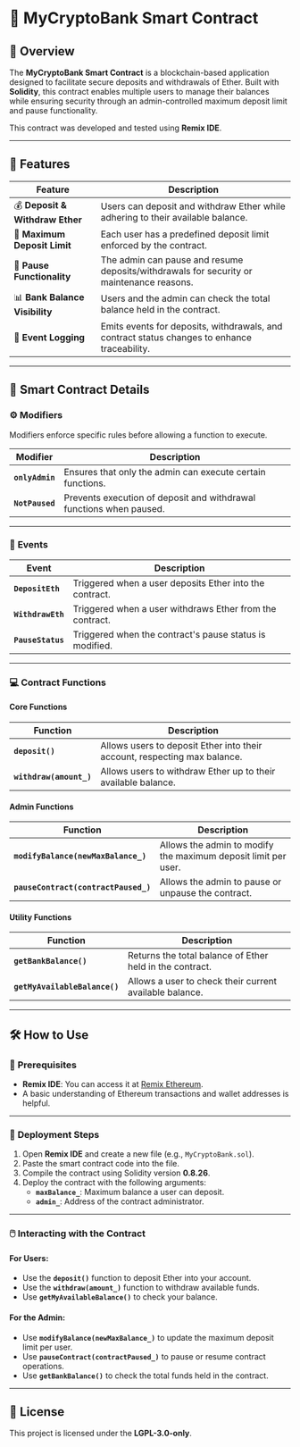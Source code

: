 # 🏦 MyCryptoBank Smart Contract

## 📝 **Overview**
The **MyCryptoBank Smart Contract** is a blockchain-based application designed to facilitate secure deposits and withdrawals of Ether. Built with **Solidity**, this contract enables multiple users to manage their balances while ensuring security through an admin-controlled maximum deposit limit and pause functionality.

This contract was developed and tested using **Remix IDE**.

---

## 🚀 **Features**

| **Feature**                        | **Description**                                                                                         |
|------------------------------------|---------------------------------------------------------------------------------------------------------|
| 💰 **Deposit & Withdraw Ether**    | Users can deposit and withdraw Ether while adhering to their available balance.                        |
| 🔐 **Maximum Deposit Limit**       | Each user has a predefined deposit limit enforced by the contract.                                     |
| 🛑 **Pause Functionality**         | The admin can pause and resume deposits/withdrawals for security or maintenance reasons.               |
| 📊 **Bank Balance Visibility**      | Users and the admin can check the total balance held in the contract.                                  |
| 📝 **Event Logging**               | Emits events for deposits, withdrawals, and contract status changes to enhance traceability.           |

---

## 📜 **Smart Contract Details**

### ⚙️ **Modifiers**
Modifiers enforce specific rules before allowing a function to execute.

| **Modifier**        | **Description**                                                |
|---------------------|----------------------------------------------------------------|
| **`onlyAdmin`**    | Ensures that only the admin can execute certain functions.    |
| **`NotPaused`**    | Prevents execution of deposit and withdrawal functions when paused. |

---

### 📡 **Events**

| **Event**             | **Description**                                                    |
|----------------------|----------------------------------------------------------------|
| **`DepositEth`**    | Triggered when a user deposits Ether into the contract.        |
| **`WithdrawEth`**   | Triggered when a user withdraws Ether from the contract.       |
| **`PauseStatus`**   | Triggered when the contract's pause status is modified.        |

---

### 💻 **Contract Functions**

#### **Core Functions**

| **Function**                   | **Description**                                                               |
|--------------------------------|-------------------------------------------------------------------------------|
| **`deposit()`**                | Allows users to deposit Ether into their account, respecting max balance.    |
| **`withdraw(amount_)`**        | Allows users to withdraw Ether up to their available balance.                 |

#### **Admin Functions**

| **Function**                   | **Description**                                                               |
|--------------------------------|-------------------------------------------------------------------------------|
| **`modifyBalance(newMaxBalance_)`** | Allows the admin to modify the maximum deposit limit per user.         |
| **`pauseContract(contractPaused_)`** | Allows the admin to pause or unpause the contract.                     |

#### **Utility Functions**

| **Function**                  | **Description**                                                       |
|--------------------------------|-----------------------------------------------------------------------|
| **`getBankBalance()`**        | Returns the total balance of Ether held in the contract.             |
| **`getMyAvailableBalance()`** | Allows a user to check their current available balance.              |

---

## 🛠️ **How to Use**

### 🔧 **Prerequisites**
- **Remix IDE**: You can access it at [Remix Ethereum](https://remix.ethereum.org).
- A basic understanding of Ethereum transactions and wallet addresses is helpful.

---

### 🚀 **Deployment Steps**

1. Open **Remix IDE** and create a new file (e.g., `MyCryptoBank.sol`).
2. Paste the smart contract code into the file.
3. Compile the contract using Solidity version **0.8.26**.
4. Deploy the contract with the following arguments:
   - **`maxBalance_`**: Maximum balance a user can deposit.
   - **`admin_`**: Address of the contract administrator.

---

### 🖱️ **Interacting with the Contract**

#### **For Users:**
- Use the **`deposit()`** function to deposit Ether into your account.
- Use the **`withdraw(amount_)`** function to withdraw available funds.
- Use **`getMyAvailableBalance()`** to check your balance.

#### **For the Admin:**
- Use **`modifyBalance(newMaxBalance_)`** to update the maximum deposit limit per user.
- Use **`pauseContract(contractPaused_)`** to pause or resume contract operations.
- Use **`getBankBalance()`** to check the total funds held in the contract.

---

## 📄 **License**
This project is licensed under the **LGPL-3.0-only**.
